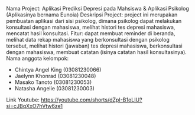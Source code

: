 Nama Project: Aplikasi Prediksi Depresi pada Mahsiswa & Aplikasi Psikolog (Aplikasinya bernama Eunoia)
Deskripsi Project: project ini merupakan pembuatan aplikasi dari sisi psikolog, dimana psikolog dapat melakukan konsultasi dengan mahasiswa, melihat histori tes depresi mahasiswa, mencatat hasil konsultasi.
Fitur: dapat membuat reminder di beranda, melihat data rekap mahasiswa yang berkonsultasi dengan psikolog tersebut, melihat histori (jawaban) tes depresi mahasiswa, berkonsultasi dengan mahasiswa, membuat catatan (isinya catatan hasil konsultasinya).
Nama anggota kelompok: 
- Chintya Angel King (03081230066)
- Jaelynn Khonrad (03081230048)
- Masako Tanoto (03081230053)
- Natasha Angelie (03081230003)


Link Youtube: https://youtube.com/shorts/dZpI-B1oLIU?si=cJBqXxO7hVtw6ze1
